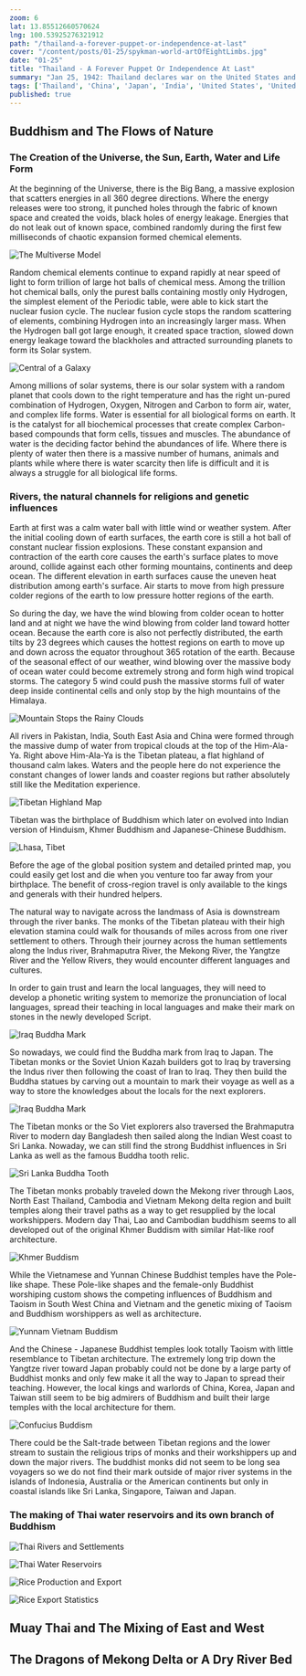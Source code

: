 ```yaml
---
zoom: 6
lat: 13.85512660570624
lng: 100.53925276321912
path: "/thailand-a-forever-puppet-or-independence-at-last"
cover: "/content/posts/01-25/spykman-world-artOfEightLimbs.jpg"
date: "01-25"
title: "Thailand - A Forever Puppet Or Independence At Last"
summary: "Jan 25, 1942: Thailand declares war on the United States and United Kingdom"
tags: ['Thailand', 'China', 'Japan', 'India', 'United States', 'United Kingdom', 'Buddhism','Golden Pagoda','Spykman World','Nicholas Spykman']  
published: true
---
```


## Buddhism and The Flows of Nature

### The Creation of the Universe, the Sun, Earth, Water and Life Form

At the beginning of the Universe, there is the Big Bang, a massive explosion that scatters energies in all 360 degree directions. Where the energy releases were too strong, it punched holes through the fabric of known space and created the voids, black holes of energy leakage. Energies that do not leak out of known space,  combined randomly during the first few milliseconds of chaotic expansion formed chemical elements. 

![The Multiverse Model](/content/posts/01-25/the_universe.png)

Random chemical elements continue to expand rapidly at near speed of light to form trillion of large hot balls of chemical mess. Among the trillion hot chemical balls, only the purest balls containing mostly only Hydrogen, the simplest element of the Periodic table, were able to kick start the nuclear fusion cycle. The nuclear fusion cycle stops the random scattering of elements, combining Hydrogen into an increasingly larger mass. When the Hydrogen ball got large enough, it created space traction, slowed down energy leakage toward the blackholes and attracted surrounding planets to form its Solar system. 

![Central of a Galaxy](/content/posts/01-25/galaxy.png)

Among millions of solar systems, there is our solar system with a random planet that cools down to the right temperature and has the right un-pured combination of  Hydrogen, Oxygen, Nitrogen and Carbon to form air, water, and complex life forms.  Water is essential for all biological forms on earth. It is the catalyst for all biochemical processes that create complex Carbon-based compounds that form cells, tissues and muscles. The abundance of water is the deciding factor behind the abundances of life. Where there is plenty of water then there is a massive number of  humans, animals and plants while where there is water scarcity then life is difficult and it is always a struggle for all biological life forms. 

### Rivers, the natural channels for religions and genetic influences

Earth at first was a calm water ball with little wind or weather system. After the initial cooling down of earth surfaces, the earth core is still a hot ball of constant  nuclear fission explosions. These constant expansion and contraction of the earth core causes the earth's surface plates to move around, collide against each other forming mountains, continents and deep ocean. The different elevation in earth surfaces cause the uneven heat distribution among earth's surface. Air starts to move from high pressure colder regions of the earth to low pressure hotter regions of the earth. 

So during the day, we have the wind blowing from colder ocean to hotter land and at night we have the wind blowing from colder land toward hotter ocean. Because the earth core is also not perfectly distributed, the earth tilts by 23 degrees which causes the hottest regions on earth to move up and down across the equator throughout 365 rotation of the earth. Because of the seasonal effect of our weather, wind blowing over the massive body of ocean water could become extremely strong and form high wind tropical storms. The category 5 wind could push the massive storms full of water deep inside continental cells and only stop by the high mountains of the Himalaya. 

![Mountain Stops the Rainy Clouds](/content/posts/01-25/mountain.png)

All rivers in Pakistan, India, South East Asia and China were formed through the massive dump of water from tropical clouds at the top of the Him-Ala-Ya. Right above Him-Ala-Ya is the Tibetan plateau, a flat highland of thousand calm lakes. Waters and the people here do not experience the constant changes of lower lands and coaster regions but rather absolutely still like the Meditation experience. 

![Tibetan Highland Map](/content/posts/01-25/monsoon_02.png)

Tibetan was the birthplace of Buddhism which later on evolved into Indian version of Hinduism, Khmer Buddhism and Japanese-Chinese Buddhism.  

![Lhasa, Tibet](/content/posts/01-25/lhasa_tibet.png)

Before the age of the global position system and detailed printed map, you could easily get lost and die when you venture too far away from your birthplace. The benefit of cross-region travel is only available to the kings and generals with their hundred helpers. 

The natural way to navigate across the landmass of Asia is downstream through the river banks. The monks of the Tibetan plateau with their high elevation stamina could walk for thousands of miles across from one river settlement to others. Through their journey across the human settlements along the Indus river, Brahmaputra River, the Mekong River, the Yangtze River and the Yellow Rivers, they would encounter different languages and cultures. 

In order to gain trust and learn the local languages, they will need to develop a phonetic writing system to memorize the pronunciation of local languages, spread their teaching in local languages and make their mark on stones in the newly developed Script. 

![Iraq Buddha Mark](/content/posts/01-25/iraq_buddha_mark.png)

So nowadays, we could find the Buddha mark from Iraq to Japan. The Tibetan monks or the Soviet Union Kazah builders got to Iraq by traversing the Indus river then following the coast of Iran to Iraq. They then build the Buddha statues by carving out a mountain to mark their voyage as well as a way to store the knowledges about the locals for the next explorers. 

![Iraq Buddha Mark](/content/posts/01-25/iraq_buddha_from_a_far.png)

The Tibetan monks or the So Viet explorers also traversed the Brahmaputra River to modern day Bangladesh then sailed along the Indian West coast to Sri Lanka. Nowaday, we can still find the strong Buddhist influences in Sri Lanka as well as the famous Buddha tooth relic.

![Sri Lanka Buddha Tooth](/content/posts/01-25/Sri_Lanka_Buddha_Tooth.png)

The Tibetan monks probably traveled down the Mekong river through Laos, North East Thailand, Cambodia and Vietnam Mekong delta region and built temples along their travel paths as a way to get resupplied by the local workshippers. Modern day Thai, Lao and Cambodian buddhism seems to all developed out of the original Khmer Buddism with similar Hat-like roof architecture. 

![Khmer Buddism](/content/posts/01-25/khmer_buddism.png)

While the Vietnamese and Yunnan Chinese Buddhist temples have the Pole-like shape. These Pole-like shapes and the female-only Buddhist worshiping custom shows the competing influences of Buddhism and Taoism in South West China and Vietnam and the genetic mixing of  Taoism and Buddhism worshippers as well as architecture.  

![Yunnam Vietnam Buddism](/content/posts/01-25/pole_buddism_temple.png)

And the Chinese - Japanese Buddhist temples look totally Taoism with little resemblance to Tibetan architecture. The extremely long trip down the Yangtze river toward Japan probably could not be done by a large party of Buddhist monks and only few make it all the way to Japan to spread their teaching. However, the local kings and warlords of China, Korea, Japan and Taiwan still seem to be big admirers of Buddhism and built their large temples with the local architecture for them.

![Confucius Buddism](/content/posts/01-25/japan_korean_taiwan_china.png)

There could be the Salt-trade between Tibetan regions and the lower stream to sustain the religious trips of monks and their workshippers up and down the major rivers. The buddhist monks did not seem to be long sea voyagers so we do not find their mark outside of major river systems in the islands of Indonesia, Australia or the American continents but only in coastal islands like Sri Lanka, Singapore, Taiwan and Japan. 

### The making of Thai water reservoirs and its own branch of Buddhism
![Thai Rivers and Settlements](/content/posts/01-25/thai_river_settlements.png)

![Thai Water Reservoirs](/content/posts/01-25/thai_water_reservors.png)

![Rice Production and Export](/content/posts/01-25/rice_patterns.png)

![Rice Export Statistics](/content/posts/01-25/rice_export.png)





## Muay Thai and The Mixing of East and West

## The Dragons of Mekong Delta or A Dry River Bed